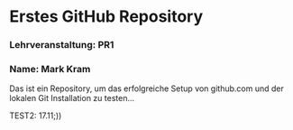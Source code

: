 # Erstes GitHub Repository
### Lehrveranstaltung: PR1
### Name: Mark Kram
Das ist ein Repository, um das erfolgreiche Setup von github.com und der lokalen Git Installation zu 
testen...

TEST2: 17.11;))
